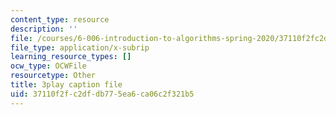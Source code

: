 ```yaml
---
content_type: resource
description: ''
file: /courses/6-006-introduction-to-algorithms-spring-2020/37110f2fc2dfdb775ea6ca06c2f321b5_Nu8YGneFCWE.srt
file_type: application/x-subrip
learning_resource_types: []
ocw_type: OCWFile
resourcetype: Other
title: 3play caption file
uid: 37110f2f-c2df-db77-5ea6-ca06c2f321b5
---
```

